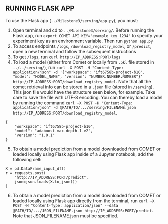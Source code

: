 <!-- Improved compatibility of back to top link: See: https://github.com/othneildrew/Best-README-Template/pull/73 -->
<a name="readme-top"></a>

<!-- CONTRIBUTING -->
## RUNNING FLASK APP

To use the Flask app (`../Milestone3/serving/app.py`), you must:

1. Open terminal and cd to `../Milestone3/serving/`. Before running the Flask app, run `export COMET_API_KEY="example_key_1234"` to specify your experiment key as an environment variable. Then run `python app.py`
2. To access endpoints `/logs`, `/download_registry_model`, or `/predict`, open a new terminal and follow the subsequent instructions
3. To get `/logs`, run `curl http://IP_ADDRESS:PORT/logs`
4. To load a model (either from Comet or locally from `.pkl` file stored in `../../serving/`), run `curl -X POST -H "Content-Type: application/json" -d '{"workspace": "ift6758b-project-b10", "model": "MODEL_NAME", "version": "NUMBER.NUMBER.NUMBER"}' http://IP_ADDRESS:PORT/download_registry_model`. Note that all the comet retrieval info can be stored in a `.json` file (stored in `/serving`). This json file would have the structure seen below, for example. Take care to save the file with UTF-8 encoding. You can thereby load a model by running the command `curl -X POST -H "Content-Type: application/json" -d @PATH/TO/.../serving/FILENAME.json http://IP_ADDRESS:PORT/download_registry_model`. 
```
{
    "workspace": "ift6758b-project-b10",
    "model": "adaboost-max-depth-1-v2",
    "version": "1.0.1"
}
```
5. To obtain a model prediction from a model downloaded from COMET or loaded locally using Flask app inside of a Jupyter notebook, add the following cell:
```
X = pd.DataFrame_input_df()
r = requests.post(
    "http://IP_ADDRESS:PORT/predict", 
    json=json.loads(X.to_json())
)
```
6. To obtain a model prediction from a model downloaded from COMET or loaded locally using Flask app directly from the terminal, run `curl -X POST -H "Content-Type: application/json" --data @PATH/TO/.../JSON_FILENAME.json http://IP_ADDRESS:PORT/predict`. Note that JSON_FILENAME.json must be specified. 

